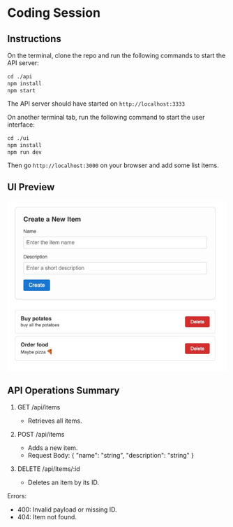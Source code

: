 # Coding Session

## Instructions

On the terminal, clone the repo and run the following commands to start the API server:

``` 
cd ./api
npm install
npm start
```

The API server should have started on `http://localhost:3333`

On another terminal tab, run the following command to start the user interface:

```
cd ./ui
npm install
npm run dev
```

Then go `http://localhost:3000` on your browser and add some list items.

## UI Preview

![UI Example](./ui-example.jpeg)

## API Operations Summary

1. GET /api/items
   - Retrieves all items.

2. POST /api/items
   - Adds a new item.
   - Request Body: { "name": "string", "description": "string" }

3. DELETE /api/items/:id
   - Deletes an item by its ID.

Errors:
- 400: Invalid payload or missing ID.
- 404: Item not found.
